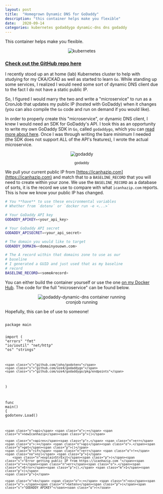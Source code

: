 ```yaml
---
layout: post
title:  "Homegrown Dynamic DNS for GoDaddy"
description: "this container helps make you flexible"
date:   2020-09-14
categories: kubernetes godaddygo dynamic-dns dns godaddy
---
```


This container helps make you flexible.

<div style="text-align:center;">
<img title="kubernetes" style="max-width:80%;" src="https://raw.githubusercontent.com/oze4/mattoestreich.com/master/assets/kubernetes.png" alt="kubernetes">
</div>

### [Check out the GitHub repo here](https://github.com/oze4/service.godaddy-dynamic-dns)

I recently stood up an at home (lab) Kubernetes cluster to help with studying for my CKA/CKAD as well as started to learn `Go`. While standing up some services, I realized I would need some sort of dynamic DNS client due to the fact I do not have a static public IP.

So, I figured I would marry the two and write a "microservice" to run as a CronJob that updates my public IP (hosted with GoDaddy) when it changes (you can also compile the `Go` code and run on demand if you would like).

In order to properly create this "microservice", or dynamic DNS client, I knew I would need an SDK for GoDaddy's API. I took this as an opportunity to write my own GoDaddy SDK in `Go`, called `godaddygo`, which you can [read more about here](https://mattoestreich.com/golang/sdk/godaddy/godaddygo/2020/09/11/godaddygo.html). Once I was through writing the bare minimum I needed (the SDK does not support ALL of the API's features), I wrote the actual microservice.

<div style="text-align:center;">
<img title="godaddy" style="max-width:5rem;" src="https://raw.githubusercontent.com/oze4/mattoestreich.com/master/assets/godaddy.jpeg" alt="godaddy">
<p><small>godaddy</small></p>
</div>

We pull your current public IP from [https://icanhazip.com](https://icanhazip.com) and match that to a `BASELINE_RECORD` that you will need to create within your zone. We use the `BASELINE_RECORD` as a database of sorts, it is the record we use to compare with what `icanhazip.com` reports. This is how we know your public IP has changed.

```bash
# You **have** to use these environmental variables
# Whether from `dotenv` or `docker run -e <...>`

# Your GoDaddy API key
GODADDY_APIKEY=<your_api_key>

# Your GoDaddy API secret
GODADDY_APISECRET=<your_api_secret>

# The domain you would like to target
GODADDY_DOMAIN=<domainyouown.com>

# The A record within that domains zone to use as our
# baseline
# I generated a GUID and just used that as my baseline
# record
BASELINE_RECORD=<someArecord>
```
You can either build the container yourself or use the one [on my Docker Hub](https://hub.docker.com/repository/docker/oze4/godaddy-dynamic-dns). The code for the full "microservice" can be found below.


<div style="text-align:center;">
<img style="max-height:20rem;" class="modal-image" src="https://raw.githubusercontent.com/oze4/mattoestreich.com/master/assets/godaddy-dynamic-dns-cronjob-running.png" alt="godaddy-dynamic-dns container running">
<p style="margin:0;">cronjob running</p>
</div>

Hopefully, this can be of use to someone!

<div style="max-height:35rem;overflow:scroll;">
<div class="language-golang highlighter-rouge"><div class="highlight"><pre class="highlight"><code><span class="k">package</span> <span class="n">main</span>

<span class="k">import</span> <span class="p">(</span>
	<span class="s">"errors"</span>
	<span class="s">"fmt"</span>
	<span class="s">"io/ioutil"</span>
	<span class="s">"net/http"</span>
	<span class="s">"os"</span>
	<span class="s">"strings"</span>

	<span class="s">"github.com/joho/godotenv"</span>
	<span class="s">"github.com/oze4/godaddygo"</span>
	<span class="s">"github.com/oze4/godaddygo/pkg/endpoints"</span>
<span class="p">)</span>

<span class="k">func</span> <span class="n">main</span><span class="p">()</span> <span class="p">{</span>
	<span class="n">godotenv</span><span class="o">.</span><span class="n">Load</span><span class="p">()</span>

	<span class="n">api</span> <span class="o">:=</span> <span class="n">newIcanhazip</span><span class="p">()</span>

	<span class="n">apires</span><span class="p">,</span> <span class="n">err</span> <span class="o">:=</span> <span class="n">api</span><span class="o">.</span><span class="n">get</span><span class="p">()</span>
	<span class="k">if</span> <span class="n">err</span> <span class="o">!=</span> <span class="no">nil</span> <span class="p">{</span>
		<span class="n">explainStrExit</span><span class="p">(</span><span class="s">"Error getting public IP from https://icanhazip.com "</span><span class="o">+</span><span class="n">err</span><span class="o">.</span><span class="n">Error</span><span class="p">(),</span> <span class="m">1</span><span class="p">)</span>
	<span class="p">}</span>

	<span class="n">k</span> <span class="o">:=</span> <span class="n">os</span><span class="o">.</span><span class="n">Getenv</span><span class="p">(</span><span class="s">"GODADDY_APIKEY"</span><span class="p">)</span>
	<span class="n">s</span> <span class="o">:=</span> <span class="n">os</span><span class="o">.</span><span class="n">Getenv</span><span class="p">(</span><span class="s">"GODADDY_APISECRET"</span><span class="p">)</span>
	<span class="n">d</span> <span class="o">:=</span> <span class="n">os</span><span class="o">.</span><span class="n">Getenv</span><span class="p">(</span><span class="s">"GODADDY_DOMAIN"</span><span class="p">)</span>

	<span class="n">gd</span> <span class="o">:=</span> <span class="n">newGoDaddy</span><span class="p">(</span><span class="n">k</span><span class="p">,</span> <span class="n">s</span><span class="p">,</span> <span class="n">d</span><span class="p">)</span>

	<span class="n">gdres</span><span class="p">,</span> <span class="n">err</span> <span class="o">:=</span> <span class="n">gd</span><span class="o">.</span><span class="n">get</span><span class="p">()</span>
	<span class="k">if</span> <span class="n">err</span> <span class="o">!=</span> <span class="no">nil</span> <span class="p">{</span>
		<span class="n">explainStrExit</span><span class="p">(</span><span class="s">"Error getting IP from GoDaddy: "</span><span class="o">+</span><span class="n">err</span><span class="o">.</span><span class="n">Error</span><span class="p">(),</span> <span class="m">1</span><span class="p">)</span>
	<span class="p">}</span>

	<span class="k">if</span> <span class="n">apires</span> <span class="o">==</span> <span class="n">gdres</span> <span class="p">{</span>
		<span class="n">explainStrExit</span><span class="p">(</span><span class="s">"Public IP has not changed: "</span><span class="o">+</span><span class="n">apires</span><span class="p">,</span> <span class="m">0</span><span class="p">)</span>
	<span class="p">}</span>

	<span class="n">explainStr</span><span class="p">(</span><span class="s">"Public IP has changed, updating GoDaddy now. Old: "</span> <span class="o">+</span> <span class="n">gdres</span> <span class="o">+</span> <span class="s">" New: "</span> <span class="o">+</span> <span class="n">apires</span><span class="p">)</span>

	<span class="k">if</span> <span class="n">err</span> <span class="o">:=</span> <span class="n">gd</span><span class="o">.</span><span class="n">update</span><span class="p">(</span><span class="n">apires</span><span class="p">);</span> <span class="n">err</span> <span class="o">!=</span> <span class="no">nil</span> <span class="p">{</span>
		<span class="n">explainStrExit</span><span class="p">(</span><span class="s">"Error updating GoDaddy DNS: "</span><span class="o">+</span><span class="n">err</span><span class="o">.</span><span class="n">Error</span><span class="p">(),</span> <span class="m">1</span><span class="p">)</span>
	<span class="p">}</span>

	<span class="n">explainStrExit</span><span class="p">(</span><span class="s">"</span><span class="se">\n</span><span class="s">Done</span><span class="se">\n</span><span class="s">"</span><span class="p">,</span> <span class="m">0</span><span class="p">)</span>
<span class="p">}</span>

<span class="c">/**
 * helper functions
 */</span>

<span class="k">func</span> <span class="n">explainStr</span><span class="p">(</span><span class="n">message</span> <span class="kt">string</span><span class="p">)</span> <span class="p">{</span>
	<span class="n">fmt</span><span class="o">.</span><span class="n">Printf</span><span class="p">(</span><span class="s">"%s</span><span class="se">\n</span><span class="s">"</span><span class="p">,</span> <span class="n">message</span><span class="p">)</span>
<span class="p">}</span>

<span class="k">func</span> <span class="n">explainStrExit</span><span class="p">(</span><span class="n">message</span> <span class="kt">string</span><span class="p">,</span> <span class="n">exitCode</span> <span class="kt">int</span><span class="p">)</span> <span class="p">{</span>
	<span class="n">fmt</span><span class="o">.</span><span class="n">Printf</span><span class="p">(</span><span class="s">"%s</span><span class="se">\n</span><span class="s">"</span><span class="p">,</span> <span class="n">message</span><span class="p">)</span>
	<span class="n">os</span><span class="o">.</span><span class="n">Exit</span><span class="p">(</span><span class="n">exitCode</span><span class="p">)</span>
<span class="p">}</span>

<span class="c">/**
 * icanhazip
 */</span>

<span class="k">func</span> <span class="n">newIcanhazip</span><span class="p">()</span> <span class="n">icanhazip</span> <span class="p">{</span>
	<span class="k">return</span> <span class="n">icanhazip</span><span class="p">{}</span>
<span class="p">}</span>

<span class="k">type</span> <span class="n">icanhazip</span> <span class="k">struct</span><span class="p">{}</span>

<span class="k">func</span> <span class="p">(</span><span class="n">i</span> <span class="n">icanhazip</span><span class="p">)</span> <span class="n">get</span><span class="p">()</span> <span class="p">(</span><span class="kt">string</span><span class="p">,</span> <span class="kt">error</span><span class="p">)</span> <span class="p">{</span>
	<span class="n">resp</span><span class="p">,</span> <span class="n">err</span> <span class="o">:=</span> <span class="n">http</span><span class="o">.</span><span class="n">Get</span><span class="p">(</span><span class="s">"https://icanhazip.com"</span><span class="p">)</span>
	<span class="k">if</span> <span class="n">err</span> <span class="o">!=</span> <span class="no">nil</span> <span class="p">{</span>
		<span class="k">return</span> <span class="s">""</span><span class="p">,</span> <span class="n">err</span>
	<span class="p">}</span>
	<span class="k">defer</span> <span class="n">resp</span><span class="o">.</span><span class="n">Body</span><span class="o">.</span><span class="n">Close</span><span class="p">()</span>
	<span class="n">body</span><span class="p">,</span> <span class="n">err</span> <span class="o">:=</span> <span class="n">ioutil</span><span class="o">.</span><span class="n">ReadAll</span><span class="p">(</span><span class="n">resp</span><span class="o">.</span><span class="n">Body</span><span class="p">)</span>
	<span class="k">if</span> <span class="n">err</span> <span class="o">!=</span> <span class="no">nil</span> <span class="p">{</span>
		<span class="k">return</span> <span class="s">""</span><span class="p">,</span> <span class="n">err</span>
	<span class="p">}</span>
	<span class="k">return</span> <span class="n">strings</span><span class="o">.</span><span class="n">TrimSpace</span><span class="p">(</span><span class="kt">string</span><span class="p">(</span><span class="n">body</span><span class="p">)),</span> <span class="no">nil</span>
<span class="p">}</span>

<span class="c">/**
 * godaddy
 */</span>

<span class="k">func</span> <span class="n">newGoDaddy</span><span class="p">(</span><span class="n">k</span><span class="p">,</span> <span class="n">s</span><span class="p">,</span> <span class="n">d</span> <span class="kt">string</span><span class="p">)</span> <span class="n">goDaddy</span> <span class="p">{</span>
	<span class="n">baseline</span> <span class="o">:=</span> <span class="n">os</span><span class="o">.</span><span class="n">Getenv</span><span class="p">(</span><span class="s">"BASELINE_RECORD"</span><span class="p">)</span>
	<span class="n">api</span> <span class="o">:=</span> <span class="n">godaddygo</span><span class="o">.</span><span class="n">ConnectProduction</span><span class="p">(</span><span class="n">k</span><span class="p">,</span> <span class="n">s</span><span class="p">)</span><span class="o">.</span><span class="n">V1</span><span class="p">()</span><span class="o">.</span><span class="n">Domain</span><span class="p">(</span><span class="n">d</span><span class="p">)</span><span class="o">.</span><span class="n">Records</span><span class="p">()</span>
	<span class="k">return</span> <span class="n">goDaddy</span><span class="p">{</span><span class="n">baseline</span><span class="p">,</span> <span class="n">api</span><span class="p">}</span>
<span class="p">}</span>

<span class="k">type</span> <span class="n">goDaddy</span> <span class="k">struct</span> <span class="p">{</span>
	<span class="n">baseline</span> <span class="kt">string</span> <span class="c">// BASELINE_RECORD</span>
	<span class="n">recs</span>     <span class="n">endpoints</span><span class="o">.</span><span class="n">Records</span>
<span class="p">}</span>

<span class="c">// get returns the *value* of your `BASELINE_RECORD`</span>
<span class="k">func</span> <span class="p">(</span><span class="n">g</span> <span class="o">*</span><span class="n">goDaddy</span><span class="p">)</span> <span class="n">get</span><span class="p">()</span> <span class="p">(</span><span class="kt">string</span><span class="p">,</span> <span class="kt">error</span><span class="p">)</span> <span class="p">{</span>
	<span class="n">r</span><span class="p">,</span> <span class="n">e</span> <span class="o">:=</span> <span class="n">g</span><span class="o">.</span><span class="n">recs</span><span class="o">.</span><span class="n">GetByTypeName</span><span class="p">(</span><span class="s">"A"</span><span class="p">,</span> <span class="n">g</span><span class="o">.</span><span class="n">baseline</span><span class="p">)</span>
	<span class="k">if</span> <span class="n">e</span> <span class="o">!=</span> <span class="no">nil</span> <span class="p">{</span>
		<span class="k">return</span> <span class="s">""</span><span class="p">,</span> <span class="n">e</span>
	<span class="p">}</span>
	<span class="k">return</span> <span class="n">strings</span><span class="o">.</span><span class="n">TrimSpace</span><span class="p">((</span><span class="o">*</span><span class="n">r</span><span class="p">)[</span><span class="m">0</span><span class="p">]</span><span class="o">.</span><span class="n">Data</span><span class="p">),</span> <span class="no">nil</span>
<span class="p">}</span>

<span class="c">// update sets all A records to your new public IP</span>
<span class="k">func</span> <span class="p">(</span><span class="n">g</span> <span class="n">goDaddy</span><span class="p">)</span> <span class="n">update</span><span class="p">(</span><span class="n">newIP</span> <span class="kt">string</span><span class="p">)</span> <span class="kt">error</span> <span class="p">{</span>
	<span class="n">r</span><span class="p">,</span> <span class="n">e</span> <span class="o">:=</span> <span class="n">g</span><span class="o">.</span><span class="n">recs</span><span class="o">.</span><span class="n">GetByType</span><span class="p">(</span><span class="s">"A"</span><span class="p">)</span>
	<span class="k">if</span> <span class="n">e</span> <span class="o">!=</span> <span class="no">nil</span> <span class="p">{</span>
		<span class="k">return</span> <span class="n">e</span>
	<span class="p">}</span>
	<span class="k">for</span> <span class="n">_</span><span class="p">,</span> <span class="n">d</span> <span class="o">:=</span> <span class="k">range</span> <span class="o">*</span><span class="n">r</span> <span class="p">{</span>
		<span class="k">if</span> <span class="n">e</span> <span class="o">:=</span> <span class="n">g</span><span class="o">.</span><span class="n">recs</span><span class="o">.</span><span class="n">SetValue</span><span class="p">(</span><span class="n">d</span><span class="o">.</span><span class="n">Type</span><span class="p">,</span> <span class="n">d</span><span class="o">.</span><span class="n">Name</span><span class="p">,</span> <span class="n">newIP</span><span class="p">);</span> <span class="n">e</span> <span class="o">!=</span> <span class="no">nil</span> <span class="p">{</span>
			<span class="k">return</span> <span class="n">errors</span><span class="o">.</span><span class="n">New</span><span class="p">(</span><span class="s">"Error setting record: "</span> <span class="o">+</span> <span class="n">d</span><span class="o">.</span><span class="n">Name</span><span class="p">)</span>
		<span class="p">}</span>
	<span class="p">}</span>
	<span class="k">return</span> <span class="no">nil</span>
<span class="p">}</span>

</code></pre></div></div>
</div>
